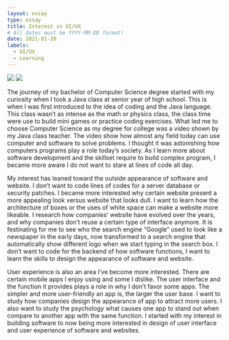 ```yaml
---
layout: essay
type: essay
title: Interest in UI/UX
# All dates must be YYYY-MM-DD format!
date: 2021-01-20
labels:
  - UI/UX
  - Learning
---
```


<img class="ui medium left image" src="../images/old google.png">
<img class="ui medium left image" src="../images/search.png">


The journey of my bachelor of Computer Science degree started with my curiosity when I took a Java class at senior year of high school. This is when I was first introduced to the idea of coding and the Java language. This class wasn’t as intense as the math or physics class, the class time were use to build mini games or practice coding exercises. What led me to choose Computer Science as my degree for college was a video shown by my Java class teacher. The video show how almost any field today can use computer and software to solve problems. I thought it was astonishing how computers programs play a role today’s society. As I learn more about software development and the skillset require to build complex program, I became more aware I do not want to stare at lines of code all day. 

My interest has leaned toward the outside appearance of software and website. I don’t want to code lines of codes for a server database or security patches. I became more interested why certain website present a more appealing look versus website that looks dull. I want to learn how the architecture of boxes or the uses of white space can make a website more likeable. I research how companies’ website have evolved over the years, and why companies don’t reuse a certain type of interface anymore. It is festinating for me to see who the search engine “Google” used to look like a newspaper in the early days, now transformed to a search engine that automatically show different logo when we start typing in the search box. I don’t want to code for the backend of how software functions, I want to learn the skills to design the appearance of software and website. 

User experience is also an area I’ve become more interested. There are certain mobile apps I enjoy using and some I dislike. The user interface and the function it provides plays a role in why I don’t favor some apps. The simpler and more user-friendly an app is, the larger the user base. I want to study how companies design the appearance of app to attract more users. I also want to study the psychology what causes one app to stand out when compare to another app with the same function. I started with my interest in building software to now being more interested in design of user interface and user experience of software and websites.

